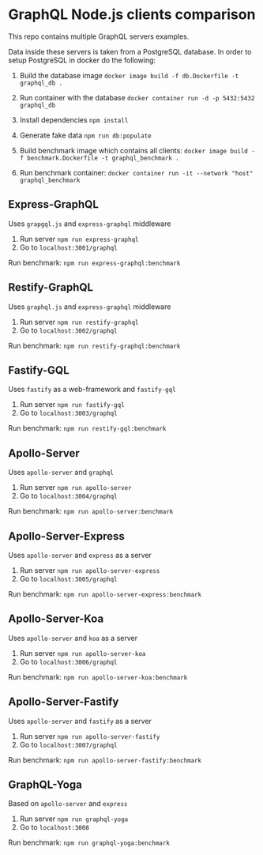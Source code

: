 # GraphQL Node.js clients comparison

This repo contains multiple GraphQL servers examples.

Data inside these servers is taken from a PostgreSQL database.
In order to setup PostgreSQL in docker do the following:

1. Build the database image
   `docker image build -f db.Dockerfile -t graphql_db .`

2. Run container with the database
   `docker container run -d -p 5432:5432 graphql_db`

3. Install dependencies
   `npm install`

4. Generate fake data
   `npm run db:populate`

5. Build benchmark image which contains all clients:
   `docker image build -f benchmark.Dockerfile -t graphql_benchmark .`

6. Run benchmark container:
   `docker container run -it --network "host" graphql_benchmark`

## Express-GraphQL

Uses `grapgql.js` and `express-graphql` middleware

1. Run server `npm run express-graphql`
2. Go to `localhost:3001/graphql`

Run benchmark: `npm run express-graphql:benchmark`

## Restify-GraphQL

Uses `graphql.js` and `express-graphql` middleware

1. Run server `npm run restify-graphql`
2. Go to `localhost:3002/graphql`

Run benchmark: `npm run restify-graphql:benchmark`

## Fastify-GQL

Uses `fastify` as a web-framework and `fastify-gql`

1. Run server `npm run fastify-gql`
2. Go to `localhost:3003/graphql`

Run benchmark: `npm run restify-gql:benchmark`

## Apollo-Server

Uses `apollo-server` and `graphql`

1. Run server `npm run apollo-server`
2. Go to `localhost:3004/graphql`

Run benchmark: `npm run apollo-server:benchmark`

## Apollo-Server-Express

Uses `apollo-server` and `express` as a server

1. Run server `npm run apollo-server-express`
2. Go to `localhost:3005/graphql`

Run benchmark: `npm run apollo-server-express:benchmark`

## Apollo-Server-Koa

Uses `apollo-server` and `koa` as a server

1. Run server `npm run apollo-server-koa`
2. Go to `localhost:3006/graphql`

Run benchmark: `npm run apollo-server-koa:benchmark`

## Apollo-Server-Fastify

Uses `apollo-server` and `fastify` as a server

1. Run server `npm run apollo-server-fastify`
2. Go to `localhost:3007/graphql`

Run benchmark: `npm run apollo-server-fastify:benchmark`

## GraphQL-Yoga

Based on `apollo-server` and `express`

1. Run server `npm run graphql-yoga`
2. Go to `localhost:3008`

Run benchmark: `npm run graphql-yoga:benchmark`

